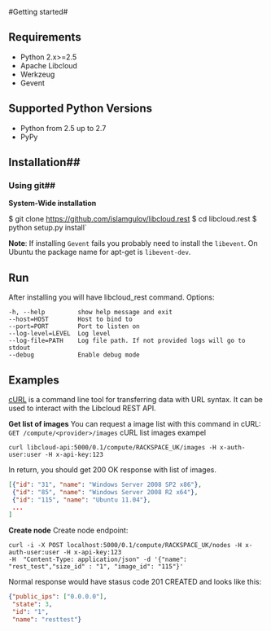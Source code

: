 #Getting started#

## Requirements ##
* Python 2.x>=2.5
* Apache Libcloud
* Werkzeug
* Gevent

## Supported Python Versions ##
* Python from 2.5 up to 2.7
* PyPy

## Installation##

### Using git##
**System-Wide installation**

  $ git clone 	https://github.com/islamgulov/libcloud.rest
	$ cd libcloud.rest
	$ python setup.py install`


**Note**: If installing `Gevent` fails you probably need to install the `libevent`. On Ubuntu the package name for apt-get is `libevent-dev`.


## Run ##

After installing you will have libcloud_rest command.
Options:

    -h, --help         show help message and exit
    --host=HOST        Host to bind to
    --port=PORT        Port to listen on
    --log-level=LEVEL  Log level
    --log-file=PATH    Log file path. If not provided logs will go to stdout
    --debug            Enable debug mode

## Examples ##
[cURL](http://curl.haxx.se/) is a command line tool for transferring data with URL syntax.
It can be used to interact with the Libcloud REST API.


**Get list of images**
You can request a image list  with this command in cURL:
`GET /compute/<provider>/images`
cURL list images exampel
```shell
curl libcloud-api:5000/0.1/compute/RACKSPACE_UK/images -H x-auth-user:user -H x-api-key:123
```
In return, you should get 200 OK response with list of images.
```json
[{"id": "31", "name": "Windows Server 2008 SP2 x86"},
 {"id": "85", "name": "Windows Server 2008 R2 x64"},
 {"id": "115", "name": "Ubuntu 11.04"},
 ...
]
```
**Create node**
Create node endpoint:
```shell
curl -i -X POST localhost:5000/0.1/compute/RACKSPACE_UK/nodes -H x-auth-user:user -H x-api-key:123
-H  "Content-Type: application/json" -d '{"name": "rest_test","size_id" : "1", "image_id": "115"}'
```
Normal response would have stasus code 201 CREATED and looks like this:
```json
{"public_ips": ["0.0.0.0"],
 "state": 3,
 "id": "1",
 "name": "resttest"}
```
